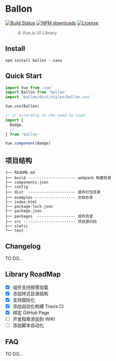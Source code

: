 # Ballon
[![Build Status](https://travis-ci.org/C-Royale/Ballon.svg?branch=master)](https://travis-ci.org/C-Royale/Ballon)
[![NPM downloads](http://img.shields.io/npm/dm/ballon.svg)](https://npmjs.org/package/ballon)
[![License](https://img.shields.io/npm/l/ballon.svg)](https://npmjs.org/package/ballon)

> A Vue.js UI Library

## Install
```shell
npm install ballon --save
```

## Quick Start
``` javascript
import Vue from 'vue'
import Ballon from 'ballon'
import 'ballon/dist/styles/ballon.css'

Vue.use(Ballon)

// or according to the need to load
import {
  Badge,
  // ...
} from 'ballon'

Vue.component(Badge)
```
## 项目结构

```text
├── README.md
├── build --------------------- webpack 构建目录
├── components.json
├── config
├── dist  --------------------- 组件打包目录
├── examples ------------------ 文档目录
├── index.html
├── package-lock.json
├── package.json
├── packages  ----------------- 组件目录
├── src ----------------------- 项目源代码
├── static
└── test

```

## Changelog
TO DO...

## Library RoadMap

* [x] 组件支持按需加载
* [x] 添加样式目录结构
* [x] 支持国际化
* [x] 添加自动化构建 Travis CI
* [x] 绑定 GitHub Page
* [ ] 开发指南添加到 WIKI
* [ ] 添加脚本自动化

## FAQ
TO DO...
